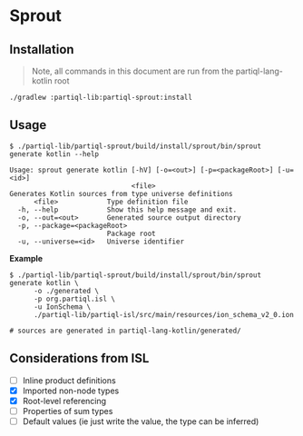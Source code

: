 # Sprout

## Installation

> Note, all commands in this document are run from the partiql-lang-kotlin root

```shell
./gradlew :partiql-lib:partiql-sprout:install  
```

## Usage

```shell
$ ./partiql-lib/partiql-sprout/build/install/sprout/bin/sprout generate kotlin --help

Usage: sprout generate kotlin [-hV] [-o=<out>] [-p=<packageRoot>] [-u=<id>]
                              <file>
Generates Kotlin sources from type universe definitions
      <file>            Type definition file
  -h, --help            Show this help message and exit.
  -o, --out=<out>       Generated source output directory
  -p, --package=<packageRoot>
                        Package root
  -u, --universe=<id>   Universe identifier
```

**Example**
```shell
$ ./partiql-lib/partiql-sprout/build/install/sprout/bin/sprout generate kotlin \
      -o ./generated \
      -p org.partiql.isl \ 
      -u IonSchema \
      ./partiql-lib/partiql-isl/src/main/resources/ion_schema_v2_0.ion  
      
# sources are generated in partiql-lang-kotlin/generated/
```

## Considerations from ISL
- [ ] Inline product definitions
- [x] Imported non-node types
- [x] Root-level referencing
- [ ] Properties of sum types
- [ ] Default values (ie just write the value, the type can be inferred)
